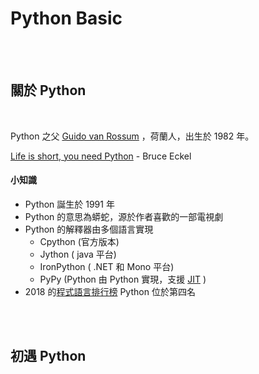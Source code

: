 # Python Basic
<br><br>

## 關於 Python 
<br>

Python 之父 [Guido van Rossum](https://en.wikipedia.org/wiki/Guido_van_Rossum) ，荷蘭人，出生於 1982 年。

[Life is short, you need Python](http://sebsauvage.net/python/) - Bruce Eckel

#### 小知識

* Python 誕生於 1991 年
* Python 的意思為蟒蛇，源於作者喜歡的一部電視劇
* Python 的解釋器由多個語言實現
    * Cpython (官方版本)
    * Jython ( java 平台)
    * IronPython ( .NET 和 Mono 平台)
    * PyPy (Python 由 Python 實現，支援 [JIT](https://en.wikipedia.org/wiki/Just-in-time_compilation) )
* 2018 的[程式語言排行榜](https://www.tiobe.com/tiobe-index/) Python 位於第四名

<br><br>

## 初遇 Python
<br>

